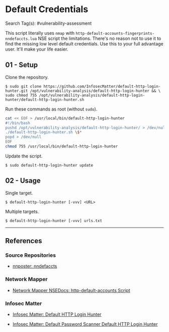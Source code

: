 # Default Credentials

Search Tag(s): #vulnerability-assessment

This script literally uses `nmap` with `http-default-accounts-fingerprints-nndefaccts.lua` NSE script the limitations. There's no reason not to use it to find the missing low level default credentials. Use this to your full advantage user. It'll make your life easier.

## 01 - Setup

Clone the repository.

```
$ sudo git clone https://github.com/InfosecMatter/default-http-login-hunter.git /opt/vulnerability-analysis/default-http-login-hunter && \
sudo chmod 755 /opt/vulnerability-analysis/default-http-login-hunter/default-http-login-hunter.sh
```

Run these commands as root (without `sudo`).

```bash
cat << EOF > /usr/local/bin/default-http-login-hunter
#!/bin/bash
pushd /opt/vulnerability-analysis/default-http-login-hunter/ > /dev/null
./default-http-login-hunter.sh \$*
popd > /dev/null
EOF
chmod 755 /usr/local/bin/default-http-login-hunter
```

Update the script.

```
$ sudo default-http-login-hunter update
```

## 02 - Usage

Single target.

```
$ default-http-login-hunter [-vvv] <URL>
```

Multiple targets.

```
$ default-http-login-hunter [-vvv] urls.txt
```

---
## References

### Source Repositories

- [nnposter: nndefaccts](https://github.com/nnposter/nndefaccts)

### Network Mapper

- [Network Mapper NSEDocs: http-default-accounts Script](https://nmap.org/nsedoc/scripts/http-default-accounts.html)

### Infosec Matter

- [Infosec Matter: Default HTTP Login Hunter](https://github.com/InfosecMatter/default-http-login-hunter)

- [Infosec Matter: Default Password Scanner Default HTTP Login Hunter](https://www.infosecmatter.com/default-password-scanner-default-http-login-hunter-sh/)